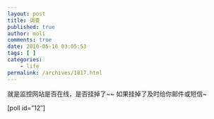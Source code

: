 ```yaml
---
layout: post
title: 调查
published: true
author: moli
comments: true
date: 2010-05-16 03:05:53
tags: [ ]
categories:
    - life
permalink: /archives/1817.html
---
```

就是监控网站是否在线，是否挂掉了~~ 如果挂掉了及时给你邮件或短信~

[poll id=&#8221;12&#8243;]
